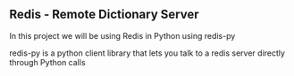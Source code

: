 ## Redis - Remote Dictionary Server

In this project we will be using Redis in Python using redis-py  

redis-py is a python client library that lets you talk to a redis server directly through Python calls